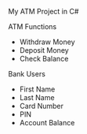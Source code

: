 My ATM Project in C#

ATM Functions
* Withdraw Money
* Deposit Money
* Check Balance

Bank Users 
 * First Name
 * Last Name
 * Card Number
 * PIN
 * Account Balance



